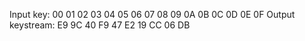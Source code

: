 Input key: 00 01 02 03 04 05 06 07 08 09 0A 0B 0C 0D 0E 0F Output keystream: E9 9C 40 F9 47 E2 19 CC 06 DB
